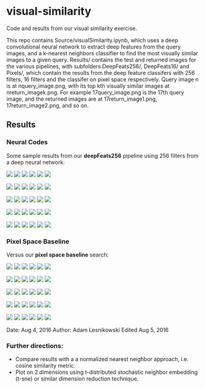 # visual-similarity

Code and results from our visual similarity exercise.

This repo contains Source/visualSimilarity.ipynb, which uses a deep convolutional neural network to extract deep features from the query images, and a k-nearest neighbors classifier to find the most visually similar images to a given query.
Results/ contains the test and returned images for the various pipelines, with subfolders DeepFeats256/, DeepFeats16/ and Pixels/, which contain the results from the deep feature classifers with 256 filters, 16 filters and the classifer on pixel space respectively. Query image n is at nquery_image.png, with its top kth visually similar images at nreturn_imagek.png. For example 17query_image.png is the 17th query image, and the returned images are at 17return_image1.png, 17return_image2.png, and so on. 

## Results

### Neural Codes

Some sample results from our **deepFeats256** pipeline using 256 filters from a deep neural network:

![](Results/DeepFeats256/0query_image.png)
![](Results/DeepFeats256/0return_image1.png)
![](Results/DeepFeats256/0return_image2.png)
![](Results/DeepFeats256/0return_image3.png)
![](Results/DeepFeats256/0return_image4.png)
![](Results/DeepFeats256/0return_image5.png)

![](Results/DeepFeats256/1query_image.png)
![](Results/DeepFeats256/1return_image1.png)
![](Results/DeepFeats256/1return_image2.png)
![](Results/DeepFeats256/1return_image3.png)
![](Results/DeepFeats256/1return_image4.png)
![](Results/DeepFeats256/1return_image5.png)

![](Results/DeepFeats256/2query_image.png)
![](Results/DeepFeats256/2return_image1.png)
![](Results/DeepFeats256/2return_image2.png)
![](Results/DeepFeats256/2return_image3.png)
![](Results/DeepFeats256/2return_image4.png)
![](Results/DeepFeats256/2return_image5.png)

![](Results/DeepFeats256/3query_image.png)
![](Results/DeepFeats256/3return_image1.png)
![](Results/DeepFeats256/3return_image2.png)
![](Results/DeepFeats256/3return_image3.png)
![](Results/DeepFeats256/3return_image4.png)
![](Results/DeepFeats256/3return_image5.png)

![](Results/DeepFeats256/4query_image.png)
![](Results/DeepFeats256/4return_image1.png)
![](Results/DeepFeats256/4return_image2.png)
![](Results/DeepFeats256/4return_image3.png)
![](Results/DeepFeats256/4return_image4.png)
![](Results/DeepFeats256/4return_image5.png)

### Pixel Space Baseline
Versus our **pixel space baseline** search:

![](Results/Pixels/0query_image.png)
![](Results/Pixels/0return_image1.png)
![](Results/Pixels/0return_image2.png)
![](Results/Pixels/0return_image3.png)
![](Results/Pixels/0return_image4.png)
![](Results/Pixels/0return_image5.png)

![](Results/Pixels/1query_image.png)
![](Results/Pixels/1return_image1.png)
![](Results/Pixels/1return_image2.png)
![](Results/Pixels/1return_image3.png)
![](Results/Pixels/1return_image4.png)
![](Results/Pixels/1return_image5.png)

![](Results/Pixels/2query_image.png)
![](Results/Pixels/2return_image1.png)
![](Results/Pixels/2return_image2.png)
![](Results/Pixels/2return_image3.png)
![](Results/Pixels/2return_image4.png)
![](Results/Pixels/2return_image5.png)

![](Results/Pixels/3query_image.png)
![](Results/Pixels/3return_image1.png)
![](Results/Pixels/3return_image2.png)
![](Results/Pixels/3return_image3.png)
![](Results/Pixels/3return_image4.png)
![](Results/Pixels/3return_image5.png)

![](Results/Pixels/4query_image.png)
![](Results/Pixels/4return_image1.png)
![](Results/Pixels/4return_image2.png)
![](Results/Pixels/4return_image3.png)
![](Results/Pixels/4return_image4.png)
![](Results/Pixels/4return_image5.png)

Date: Aug 4, 2016
Author: Adam Lesnikowski
Edited Aug 5, 2016

### Further directions:

* Compare results with a a normalized nearest neighbor approach, i.e. cosine similarity metric.
* Plot on 2 dimensions using t-distributed stochastic neighbor embedding (t-sne) or similar dimension reduction technique. 


